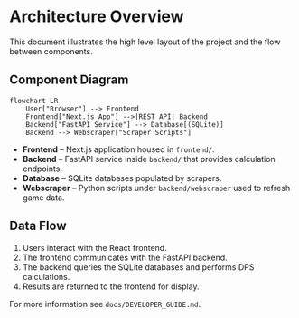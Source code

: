 # Architecture Overview

This document illustrates the high level layout of the project and the flow between components.

## Component Diagram

```mermaid
flowchart LR
    User["Browser"] --> Frontend
    Frontend["Next.js App"] -->|REST API| Backend
    Backend["FastAPI Service"] --> Database[(SQLite)]
    Backend --> Webscraper["Scraper Scripts"]
```

* **Frontend** – Next.js application housed in `frontend/`.
* **Backend** – FastAPI service inside `backend/` that provides calculation endpoints.
* **Database** – SQLite databases populated by scrapers.
* **Webscraper** – Python scripts under `backend/webscraper` used to refresh game data.

## Data Flow

1. Users interact with the React frontend.
2. The frontend communicates with the FastAPI backend.
3. The backend queries the SQLite databases and performs DPS calculations.
4. Results are returned to the frontend for display.

For more information see `docs/DEVELOPER_GUIDE.md`.
